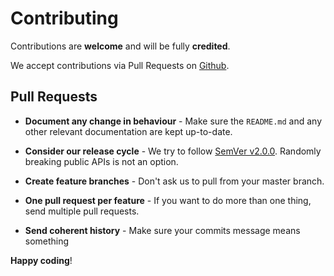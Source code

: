 # Contributing

Contributions are **welcome** and will be fully **credited**.

We accept contributions via Pull Requests on [Github](https://github.com/anteriovieira/nuxt-sass-resources-loader).


## Pull Requests

- **Document any change in behaviour** - Make sure the `README.md` and any other relevant documentation are kept up-to-date.

- **Consider our release cycle** - We try to follow [SemVer v2.0.0](http://semver.org/). Randomly breaking public APIs is not an option.

- **Create feature branches** - Don't ask us to pull from your master branch.

- **One pull request per feature** - If you want to do more than one thing, send multiple pull requests.

- **Send coherent history** - Make sure your commits message means something

**Happy coding**!
